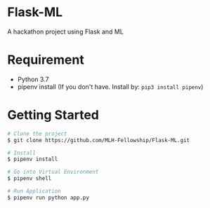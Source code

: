 # Flask-ML
A hackathon project using Flask and ML

# Requirement
- Python 3.7
- pipenv install (If you don't have. Install by: `pip3 install pipenv`)

# Getting Started

```sh
# Clone the project
$ git clone https://github.com/MLH-Fellowship/Flask-ML.git

# Install
$ pipenv install

# Go into Virtual Environment
$ pipenv shell

# Run Application
$ pipenv run python app.py
```
